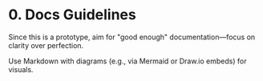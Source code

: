 # 0. Docs Guidelines

Since this is a prototype, aim for "good enough" documentation—focus on clarity over perfection. 

Use Markdown with diagrams (e.g., via Mermaid or Draw.io embeds) for visuals.